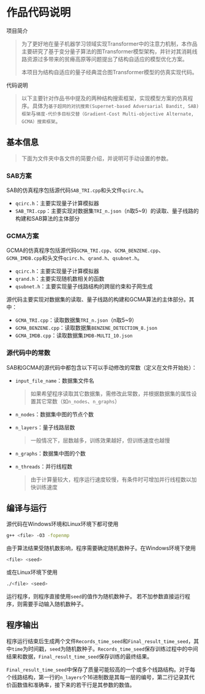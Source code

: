 # 作品代码说明

项目简介

> 为了更好地在量子机器学习领域实现Transformer中的注意力机制，本作品主要研究了基于变分量子算法的图Transformer模型架构，并针对其消耗线路资源过多带来的贫瘠高原等问题提出了结构自适应的模型优化方案。
>
> 本项目为结构自适应的量子经典混合图Transformer模型的仿真实现代码。

代码说明

> 以下主要针对作品书中提及的两种结构搜索框架，实现模型方案的仿真程序。具体为`基于超网的对抗搜索(Supernet-based Adversarial Bandit, SAB)框架`与`梯度-代价多目标交替（Gradient-Cost Multi-objective Alternate, GCMA）搜索框架`。

## 基本信息

> 下面为文件夹中各文件的简要介绍，并说明可手动设置的参数。

### SAB方案

SAB的仿真程序包括源代码`SAB_TRI.cpp`和头文件`qcirc.h`。

- `qcirc.h`：主要实现量子计算模拟器
- `SAB_TRI.cpp`：主要实现对数据集`TRI_n.json`（n取5~9）的读取、量子线路的构建和SAB算法的主体部分

### GCMA方案
GCMA的仿真程序包括源代码`GCMA_TRI.cpp`、`GCMA_BENZENE.cpp`、`GCMA_IMDB.cpp`和头文件`qcirc.h`、`qrand.h`、`qsubnet.h`。

- `qcirc.h`：主要实现量子计算模拟器
- `qrand.h`：主要实现随机数相关的函数
- `qsubnet.h`：主要实现量子线路结构的跨层约束和子网生成

源代码主要实现对数据集的读取、量子线路的构建和GCMA算法的主体部分。其中：

- `GCMA_TRI.cpp`：读取数据集`TRI_n.json`（n取5~9）
- `GCMA_BENZENE.cpp`：读取数据集`BENZENE_DETECTION_8.json`
- `GCMA_IMDB.cpp`：读取数据集`IMDB-MULTI_10.json`

### 源代码中的常数
SAB和GCMA的源代码中都包含以下可以手动修改的常数（定义在文件开始处）：

- `input_file_name`：数据集文件名

  > 如果希望程序读取其它数据集，需修改此常数，并根据数据集的属性设置其它常数（如`n_nodes`、`n_graphs`）

- `n_nodes`：数据集中图的节点个数

- `n_layers`：量子线路层数

  > 一般情况下，层数越多，训练效果越好，但训练速度也越慢

- `n_graphs`：数据集中图的个数

- `n_threads`：并行线程数

  > 由于计算量较大，程序运行速度较慢，有条件时可增加并行线程数以加快训练速度

## 编译与运行
源代码在Windows环境和Linux环境下都可使用
```bash
g++ <file> -O3 -fopenmp
```
由于算法结果受随机数影响，程序需要确定随机数种子。在Windows环境下使用
```bash
<file> <seed>
```
或在Linux环境下使用
```bash
./<file> <seed>
```
运行程序，则程序直接使用`seed`的值作为随机数种子。
若不加参数直接运行程序，则需要手动输入随机数种子。

## 程序输出
程序运行结束后生成两个文件`Records_time_seed`和`Final_result_time_seed`，其中`time`为时间戳，`seed`为随机数种子。`Records_time_seed`保存训练过程中的中间结果和数据，`Final_result_time_seed`保存训练的最终结果。

`Final_result_time_seed`中保存了质量可能较高的一个或多个线路结构。对于每个线路结构，第一行的`n_layers`个16进制数是其每一层的编号，第二行记录其代价函数值和准确率，接下来的若干行是其参数的数值。

